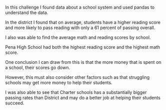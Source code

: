 In this challenge I found data about a school system and used pandas to understand the data. 

In the district I found that on average, students have a higher reading score and more likely to pass reading with only a 61 percent of passing overall.

I also was able to find the average math and reading scores by school.

Pena High School had both the highest reading score and the highest math score.

One conclusion I can draw from this is that the more money that is spent on a school, their scores go down.

However, this must also consider other factors such as that struggling schools may get more money to help their students.

I was also able to see that Charter schools has a substantially bigger passing rates than District and may do a better job at helping their students succeed.
